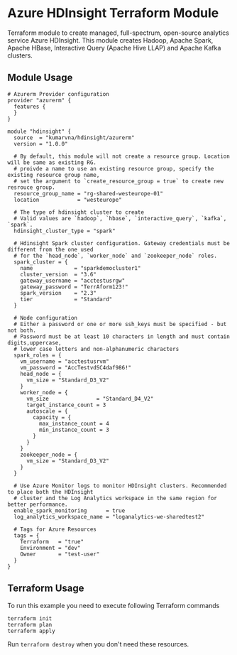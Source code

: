 # Azure HDInsight Terraform Module

Terraform module to create managed, full-spectrum, open-source analytics service Azure HDInsight. This module creates Hadoop, Apache Spark, Apache HBase, Interactive Query (Apache Hive LLAP) and Apache Kafka clusters.

## Module Usage

```hcl
# Azurerm Provider configuration
provider "azurerm" {
  features {
  }
}

module "hdinsight" {
  source  = "kumarvna/hdinsight/azurerm"
  version = "1.0.0"

  # By default, this module will not create a resource group. Location will be same as existing RG.
  # proivde a name to use an existing resource group, specify the existing resource group name, 
  # set the argument to `create_resource_group = true` to create new resrouce group.
  resource_group_name = "rg-shared-westeurope-01"
  location            = "westeurope"

  # The type of hdinsight cluster to create 
  # Valid values are `hadoop`, `hbase`, `interactive_query`, `kafka`, `spark`.
  hdinsight_cluster_type = "spark"

  # Hdinsight Spark cluster configuration. Gateway credentials must be different from the one used 
  # for the `head_node`, `worker_node` and `zookeeper_node` roles.
  spark_cluster = {
    name             = "sparkdemocluster1"
    cluster_version  = "3.6"
    gateway_username = "acctestusrgw"
    gateway_password = "TerrAform123!"
    spark_version    = "2.3"
    tier             = "Standard"
  }

  # Node configuration
  # Either a password or one or more ssh_keys must be specified - but not both.
  # Password must be at least 10 characters in length and must contain digits,uppercase, 
  # lower case letters and non-alphanumeric characters 
  spark_roles = {
    vm_username = "acctestusrvm"
    vm_password = "AccTestvdSC4daf986!"
    head_node = {
      vm_size = "Standard_D3_V2"
    }
    worker_node = {
      vm_size               = "Standard_D4_V2"
      target_instance_count = 3
      autoscale = {
        capacity = {
          max_instance_count = 4
          min_instance_count = 3
        }
      }
    }
    zookeeper_node = {
      vm_size = "Standard_D3_V2"
    }
  }

  # Use Azure Monitor logs to monitor HDInsight clusters. Recommended to place both the HDInsight 
  # cluster and the Log Analytics workspace in the same region for better performance.
  enable_spark_monitoring      = true
  log_analytics_workspace_name = "loganalytics-we-sharedtest2"

  # Tags for Azure Resources
  tags = {
    Terraform   = "true"
    Environment = "dev"
    Owner       = "test-user"
  }
}
```

## Terraform Usage

To run this example you need to execute following Terraform commands

```hcl
terraform init
terraform plan
terraform apply
```

Run `terraform destroy` when you don't need these resources.
